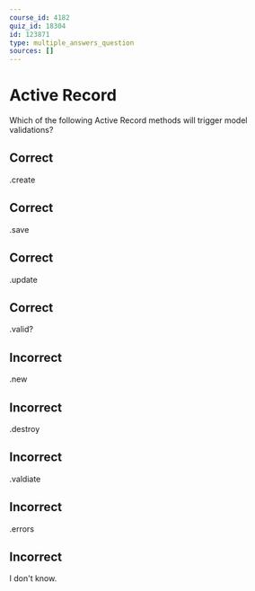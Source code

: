 ```yaml
---
course_id: 4182
quiz_id: 18304
id: 123871
type: multiple_answers_question
sources: []
---
```


# Active Record

Which of the following Active Record methods will trigger model validations?

## Correct

.create

## Correct

.save

## Correct

.update

## Correct

.valid?

## Incorrect

.new

## Incorrect

.destroy

## Incorrect

.valdiate

## Incorrect

.errors

## Incorrect

I don't know.
